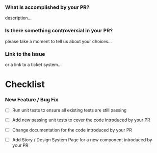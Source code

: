 <!--
There are two main goals in this document, depending on the nature of your PR:

- description: please tell us about your PR
- checklist: please review the checklist

To help to quickly understand the nature of your pull request,
please create a description that incorporates the following elements:
-->

### What is accomplished by your PR?
description...

### Is there something controversial in your PR?
please take a moment to tell us about your choices...


### Link to the Issue
or a link to a ticket system...

# Checklist

### New Feature / Bug Fix

- [ ] Run unit tests to ensure all existing tests are still passing
- [ ] Add new passing unit tests to cover the code introduced by your PR
- [ ] Change documentation for the code introduced by your PR
- [ ] Add Story / Design System Page for a new component introduced by your PR


<!--
Thanks for contributing!
-->
